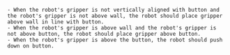 
    - When the robot's gripper is not vertically aligned with button and the robot's gripper is not above wall, the robot should place gripper above wall in line with button.
    - When the robot's gripper is above wall and the robot's gripper is not above button, the robot should place gripper above button.
    - When the robot's gripper is above the button, the robot should push down on button.